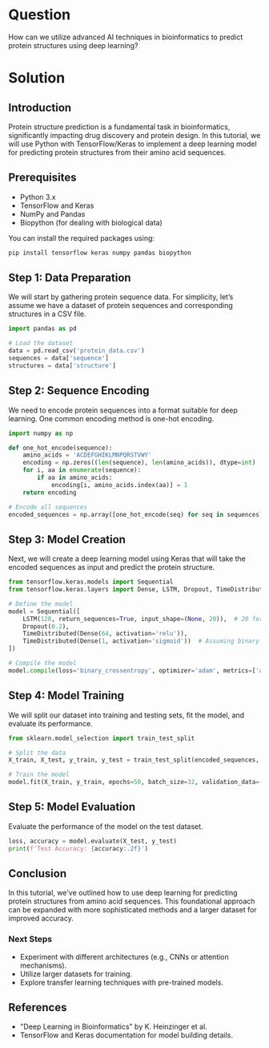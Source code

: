 # Question
How can we utilize advanced AI techniques in bioinformatics to predict protein structures using deep learning? 

# Solution

## Introduction
Protein structure prediction is a fundamental task in bioinformatics, significantly impacting drug discovery and protein design. In this tutorial, we will use Python with TensorFlow/Keras to implement a deep learning model for predicting protein structures from their amino acid sequences.

## Prerequisites
- Python 3.x
- TensorFlow and Keras
- NumPy and Pandas
- Biopython (for dealing with biological data)

You can install the required packages using:
```bash
pip install tensorflow keras numpy pandas biopython
```

## Step 1: Data Preparation
We will start by gathering protein sequence data. For simplicity, let’s assume we have a dataset of protein sequences and corresponding structures in a CSV file.

```python
import pandas as pd

# Load the dataset
data = pd.read_csv('protein_data.csv')
sequences = data['sequence']
structures = data['structure']
```

## Step 2: Sequence Encoding
We need to encode protein sequences into a format suitable for deep learning. One common encoding method is one-hot encoding.

```python
import numpy as np

def one_hot_encode(sequence):
    amino_acids = 'ACDEFGHIKLMNPQRSTVWY'
    encoding = np.zeros((len(sequence), len(amino_acids)), dtype=int)
    for i, aa in enumerate(sequence):
        if aa in amino_acids:
            encoding[i, amino_acids.index(aa)] = 1
    return encoding

# Encode all sequences
encoded_sequences = np.array([one_hot_encode(seq) for seq in sequences])
```

## Step 3: Model Creation
Next, we will create a deep learning model using Keras that will take the encoded sequences as input and predict the protein structure.

```python
from tensorflow.keras.models import Sequential
from tensorflow.keras.layers import Dense, LSTM, Dropout, TimeDistributed

# Define the model
model = Sequential([
    LSTM(128, return_sequences=True, input_shape=(None, 20)),  # 20 for amino acids
    Dropout(0.2),
    TimeDistributed(Dense(64, activation='relu')),
    TimeDistributed(Dense(1, activation='sigmoid'))  # Assuming binary classification for simplicity
])

# Compile the model
model.compile(loss='binary_crossentropy', optimizer='adam', metrics=['accuracy'])
```

## Step 4: Model Training
We will split our dataset into training and testing sets, fit the model, and evaluate its performance.

```python
from sklearn.model_selection import train_test_split

# Split the data
X_train, X_test, y_train, y_test = train_test_split(encoded_sequences, structures, test_size=0.2)

# Train the model
model.fit(X_train, y_train, epochs=50, batch_size=32, validation_data=(X_test, y_test))
```

## Step 5: Model Evaluation
Evaluate the performance of the model on the test dataset.

```python
loss, accuracy = model.evaluate(X_test, y_test)
print(f'Test Accuracy: {accuracy:.2f}')
```

## Conclusion
In this tutorial, we've outlined how to use deep learning for predicting protein structures from amino acid sequences. This foundational approach can be expanded with more sophisticated methods and a larger dataset for improved accuracy. 

### Next Steps
- Experiment with different architectures (e.g., CNNs or attention mechanisms).
- Utilize larger datasets for training.
- Explore transfer learning techniques with pre-trained models.

## References
- "Deep Learning in Bioinformatics" by K. Heinzinger et al.
- TensorFlow and Keras documentation for model building details.